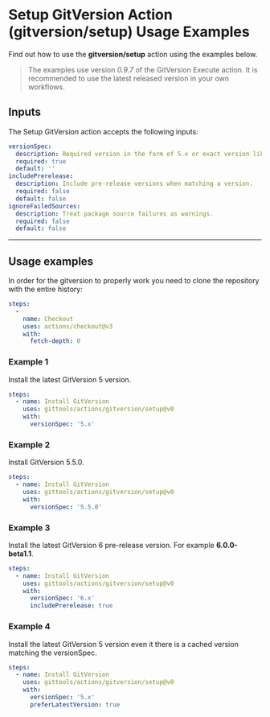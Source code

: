 # Setup GitVersion Action (gitversion/setup) Usage Examples

Find out how to use the **gitversion/setup** action using the examples below.

> The examples use version _0.9.7_ of the GitVersion Execute action.  It is recommended to use the latest released version in your own workflows.

## Inputs

The Setup GitVersion action accepts the following inputs:

```yaml
versionSpec:
  description: Required version in the form of 5.x or exact version like 5.0.0.
  required: true
  default: ''
includePrerelease:
  description: Include pre-release versions when matching a version.
  required: false
  default: false
ignoreFailedSources:
  description: Treat package source failures as warnings.
  required: false
  default: false
```

---

## Usage examples

In order for the gitversion to properly work you need to clone the repository with the entire history:

```yaml
steps:
  -
    name: Checkout
    uses: actions/checkout@v3
    with:
      fetch-depth: 0
```

### Example 1

Install the latest GitVersion 5 version.

```yaml
steps:
  - name: Install GitVersion
    uses: gittools/actions/gitversion/setup@v0
    with:
      versionSpec: '5.x'
```

### Example 2

Install GitVersion 5.5.0.

```yaml
steps:
  - name: Install GitVersion
    uses: gittools/actions/gitversion/setup@v0
    with:
      versionSpec: '5.5.0'
```

### Example 3

Install the latest GitVersion 6 pre-release version.  For example **6.0.0-beta1.1**.

```yaml
steps:
  - name: Install GitVersion
    uses: gittools/actions/gitversion/setup@v0
    with:
      versionSpec: '6.x'
      includePrerelease: true
```

### Example 4

Install the latest GitVersion 5 version even it there is a cached version matching the versionSpec.

```yaml
steps:
  - name: Install GitVersion
    uses: gittools/actions/gitversion/setup@v0
    with:
      versionSpec: '5.x'
      preferLatestVersion: true
```
